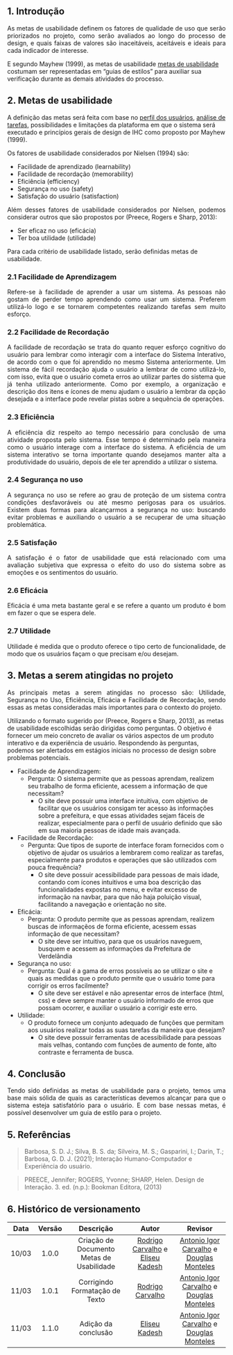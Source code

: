 ## 1. Introdução
 
<p align="justify">
As metas de usabilidade definem os fatores de qualidade de uso que serão priorizados no projeto, como serão avaliados ao longo do processo de design, e quais faixas de valores são inaceitáveis, aceitáveis e ideais para cada indicador de interesse.
 
E segundo Mayhew (1999), as metas de usabilidade [metas de usabilidade](https://interacao-humano-computador.github.io/2021.2-Prefeitura-Verdelandia/documentos/03-Usabilidade-e-Guia-Estilo/MetasUsabilidade/) costumam ser representadas em “guias de estilos” para auxiliar sua verificação durante as demais atividades do processo.
</p>
 
## 2. Metas de usabilidade
 
A definição das metas será feita com base no [perfil dos usuários](../02-Perfil-Persona-Analise/PerfilUsuário), [análise de tarefas](../02-Perfil-Persona-Analise/AnaliseHierarquica.md), possibilidades e limitações da plataforma em que o sistema será executado e princípios gerais de design de IHC como proposto por Mayhew (1999).
 
 
Os fatores de usabilidade considerados por Nielsen (1994) são:
 
- Facilidade de aprendizado (learnability)
- Facilidade de recordação (memorability)
- Eficiência (efficiency)
- Segurança no uso (safety)
- Satisfação do usuário (satisfaction)
 
<p align="justify">
Além desses fatores de usabilidade considerados por Nielsen, podemos considerar outros que são propostos por (Preece, Rogers e Sharp, 2013):
</p>

- Ser eficaz no uso (eficácia)
- Ter boa utilidade (utilidade)
 
Para cada critério de usabilidade listado, serão definidas metas de usabilidade.<br>
 
### 2.1 Facilidade de Aprendizagem
 
<p align="justify">
Refere-se à facilidade de aprender a usar um sistema. As pessoas não gostam de perder tempo aprendendo como usar um sistema. Preferem utilizá-lo logo e se tornarem competentes realizando tarefas sem muito esforço.
</p>
 
 
### 2.2 Facilidade de Recordação
 
<p align="justify">
A facilidade de recordação se trata do quanto requer esforço cognitivo do usuário para lembrar como interagir  com a interface do Sistema Interativo, de acordo com o que foi aprendido no mesmo Sistema anteriormente.
Um sistema de fácil recordação ajuda o usuário a lembrar de como utilizá-lo,  com isso, evita que o usuário cometa erros ao utilizar partes do sistema que já tenha utilizado anteriormente. Como por exemplo, a organização e descrição dos itens e ícones de menu ajudam o usuário a lembrar da opção desejada e a interface pode revelar pistas sobre a sequência de operações.
</p>
 
### 2.3 Eficiência
 
<p align="justify">
A eficiência diz respeito ao tempo necessário para conclusão de uma atividade proposta pelo sistema. Esse tempo é determinado pela maneira como o usuário interage com a interface do sistema. A eficiência de um sistema interativo se torna importante quando desejamos manter alta a produtividade do usuário, depois de ele ter aprendido a utilizar o sistema.
</p>
 
### 2.4 Segurança no uso
 
<p align="justify">
A segurança no uso se refere ao grau de proteção de um sistema contra condições desfavoráveis ou até mesmo perigosas para os usuários. Existem duas formas para alcançarmos a segurança no uso: buscando evitar problemas e auxiliando o usuário a se recuperar de uma situação problemática.
</p>
 
### 2.5 Satisfação
 
<p align="justify">
A satisfação é o fator de usabilidade que está relacionado com uma avaliação subjetiva que expressa o efeito do uso do sistema sobre as emoções e os sentimentos do usuário.
</p>
 
### 2.6 Eficácia
 
<p align="justify">
Eficácia é uma meta bastante geral e se refere a quanto um produto é bom em fazer o que se espera dele.
</p>
 
### 2.7 Utilidade
 
<p align="justify">
Utilidade é medida que o produto oferece o tipo certo de funcionalidade, de modo que os usuários façam o que precisam e/ou desejam.
</p>
 
## 3. Metas a serem atingidas no projeto
 
<p align="justify">
As principais metas a serem atingidas no processo são: Utilidade, Segurança no Uso, Eficiência, Eficácia e Facilidade de Recordação, sendo essas as metas consideradas mais importantes para o contexto do projeto.<br>
 
Utilizando o formato sugerido por (Preece, Rogers e Sharp, 2013), as metas de usabilidade escolhidas serão dirigidas como perguntas. O objetivo é fornecer um meio concreto de avaliar os vários aspectos de um produto interativo e da experiência de usuário. Respondendo às perguntas, podemos ser alertados em estágios iniciais no processo de design sobre problemas potenciais.
</p>
 
- Facilidade de Aprendizagem:
   - Pergunta: O sistema permite que as pessoas aprendam, realizem seu trabalho de forma   eficiente, acessem a informação de que necessitam?
       - O site deve possuir uma interface intuitiva, com objetivo de facilitar que os usuários consigam ter acesso às informações sobre a prefeitura, e que essas atividades sejam fáceis de realizar, especialmente para o perfil de usuário definido que são em sua maioria pessoas de idade mais avançada.
- Facilidade de Recordação:
   - Pergunta: Que tipos de suporte de interface foram fornecidos com o objetivo de ajudar os usuários a lembrarem como realizar as tarefas, especialmente para produtos e operações que são utilizados com pouca frequência?
       - O site deve possuir acessibilidade para pessoas de mais idade, contando com ícones intuitivos e uma boa descrição das funcionalidades expostas no menu, e evitar excesso de informação na navbar, para que não haja poluição visual, facilitando a navegação e orientação no site. 
- Eficácia:
   - Pergunta: O produto permite que as pessoas aprendam, realizem buscas de informaçẽos de forma eficiente, acessem essas informação de que necessitam?
       - O site deve ser intuitivo, para que os usuários naveguem, busquem e acessem as informações da Prefeitura de Verdelândia
- Segurança no uso:
   - Pergunta: Qual é a gama de erros possíveis ao se utilizar o site e quais as medidas que o produto permite que o usuário tome para corrigir os erros facilmente?
       - O site deve ser estável e não apresentar erros de interface (html, css) e deve sempre manter o usuário informado de erros que possam ocorrer, e auxiliar o usuário a corrigir este erro.
- Utilidade:
   - O produto fornece um conjunto adequado de funções que permitam aos usuários realizar todas as suas tarefas da maneira que desejam?
       - O site deve possuir ferramentas de acessibilidade para pessoas mais velhas, contando com funções de aumento de fonte, alto contraste e ferramenta de busca.
 
## 4. Conclusão
 
<p align="justify">
Tendo sido definidas as metas de usabilidade para o projeto, temos uma base mais sólida de quais as características devemos alcançar para que o sistema esteja satisfatório para o usuário. E com base nessas metas, é possível desenvolver um guia de estilo para o projeto.
</p>
 
## 5. Referências
 
 
> Barbosa, S. D. J.; Silva, B. S. da; Silveira, M. S.; Gasparini, I.; Darin, T.; Barbosa, G. D. J. (2021); Interação Humano-Computador e Experiência do usuário.
 
> PREECE, Jennifer; ROGERS, Yvonne; SHARP, Helen. Design de Interação. 3. ed. (n.p.): Bookman Editora, (2013)
 
## 6. Histórico de versionamento
| Data  | Versão | Descrição | Autor | Revisor |
| :--:  | :----: | :-------: | :---: | :-----: |
| 10/03 | 1.0.0 | Criação de Documento Metas de Usabilidade | [Rodrigo Carvalho](https://github.com/Rocsantos) e [Eliseu Kadesh](https://github.com/eliseukadesh67) | [Antonio Igor Carvalho](https://github.com/AntonioIgorCarvalho) e [Douglas Monteles](https://github.com/DouglasMonteles) |
| 11/03 | 1.0.1 | Corrigindo Formatação de Texto | [Rodrigo Carvalho](https://github.com/Rocsantos) | [Antonio Igor Carvalho](https://github.com/AntonioIgorCarvalho) e [Douglas Monteles](https://github.com/DouglasMonteles) |
| 11/03 | 1.1.0 | Adição da conclusão | [Eliseu Kadesh](https://github.com/eliseukadesh67) | [Antonio Igor Carvalho](https://github.com/AntonioIgorCarvalho) e [Douglas Monteles](https://github.com/DouglasMonteles) |
